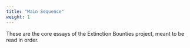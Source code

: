 ```yaml
---
title: "Main Sequence" 
weight: 1
---
```


These are the core essays of the Extinction Bounties project, meant to be read
in order.

